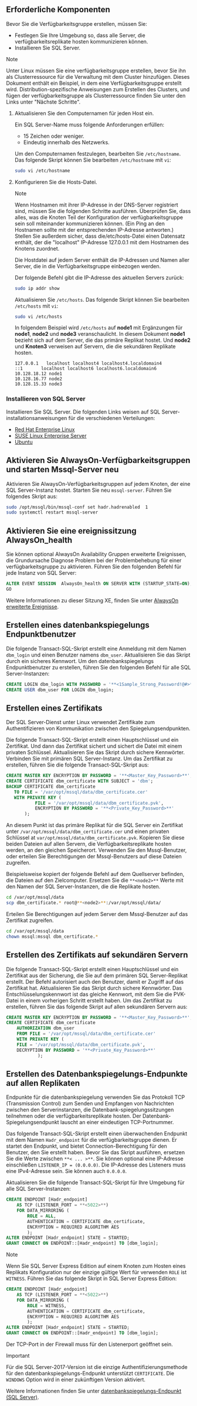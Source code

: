 ## <a name="prerequisites"></a>Erforderliche Komponenten

Bevor Sie die Verfügbarkeitsgruppe erstellen, müssen Sie:

- Festlegen Sie Ihre Umgebung so, dass alle Server, die verfügbarkeitsreplikate hosten kommunizieren können.
- Installieren Sie SQL Server.

>[!NOTE]
>Unter Linux müssen Sie eine verfügbarkeitsgruppe erstellen, bevor Sie ihn als Clusterressource für die Verwaltung mit dem Cluster hinzufügen. Dieses Dokument enthält ein Beispiel, in dem eine Verfügbarkeitsgruppe erstellt wird. Distribution-spezifische Anweisungen zum Erstellen des Clusters, und fügen der verfügbarkeitsgruppe als Clusterressource finden Sie unter den Links unter "Nächste Schritte".

1. Aktualisieren Sie den Computernamen für jeden Host ein.

   Ein SQL Server-Name muss folgende Anforderungen erfüllen:
   
   - 15 Zeichen oder weniger.
   - Eindeutig innerhalb des Netzwerks.
   
   Um den Computernamen festzulegen, bearbeiten Sie `/etc/hostname`. Das folgende Skript können Sie bearbeiten `/etc/hostname` mit `vi`:

   ```bash
   sudo vi /etc/hostname
   ```

2. Konfigurieren Sie die Hosts-Datei.

    >[!NOTE]
    >Wenn Hostnamen mit ihrer IP-Adresse in der DNS-Server registriert sind, müssen Sie die folgenden Schritte ausführen. Überprüfen Sie, dass alles, was die Knoten Teil der Konfiguration der verfügbarkeitsgruppe sein soll miteinander kommunizieren können. (Ein Ping an den Hostnamen sollte mit der entsprechenden IP-Adresse antworten.) Stellen Sie außerdem sicher, dass die/etc/hosts-Datei einen Datensatz enthält, der die "localhost" IP-Adresse 127.0.0.1 mit dem Hostnamen des Knotens zuordnet.
    >

   Die Hostdatei auf jedem Server enthält die IP-Adressen und Namen aller Server, die in die Verfügbarkeitsgruppe einbezogen werden. 

   Der folgende Befehl gibt die IP-Adresse des aktuellen Servers zurück:

   ```bash
   sudo ip addr show
   ```

   Aktualisieren Sie `/etc/hosts`. Das folgende Skript können Sie bearbeiten `/etc/hosts` mit `vi`:

   ```bash
   sudo vi /etc/hosts
   ```

   In folgendem Beispiel wird `/etc/hosts` auf **node1** mit Ergänzungen für **node1**, **node2** und **node3** veranschaulicht. In diesem Dokument **node1** bezieht sich auf dem Server, die das primäre Replikat hostet. Und **node2** und **Knoten3** verweisen auf Servern, die die sekundären Replikate hosten.

    ```
    127.0.0.1   localhost localhost4 localhost4.localdomain4
    ::1       localhost localhost6 localhost6.localdomain6
    10.128.18.12 node1
    10.128.16.77 node2
    10.128.15.33 node3
    ```

### <a name="install-sql-server"></a>Installieren von SQL Server

Installieren Sie SQL Server. Die folgenden Links weisen auf SQL Server-installationsanweisungen für die verschiedenen Verteilungen: 

- [Red Hat Enterprise Linux](../linux/quickstart-install-connect-red-hat.md)
- [SUSE Linux Enterprise Server](../linux/quickstart-install-connect-suse.md)
- [Ubuntu](../linux/quickstart-install-connect-ubuntu.md)

## <a name="enable-alwayson-availability-groups-and-restart-mssql-server"></a>Aktivieren Sie AlwaysOn-Verfügbarkeitsgruppen und starten Mssql-Server neu

Aktivieren Sie AlwaysOn-Verfügbarkeitsgruppen auf jedem Knoten, der eine SQL Server-Instanz hostet. Starten Sie neu `mssql-server`. Führen Sie folgendes Skript aus:

```bash
sudo /opt/mssql/bin/mssql-conf set hadr.hadrenabled  1
sudo systemctl restart mssql-server
```

##  <a name="enable-an-alwaysonhealth-event-session"></a>Aktivieren Sie eine ereignissitzung AlwaysOn_health 

Sie können optional AlwaysOn Availability Gruppen erweiterte Ereignissen, die Grundursache Diagnose Problem bei der Problembehebung für einer verfügbarkeitsgruppe zu aktivieren. Führen Sie den folgenden Befehl für jede Instanz von SQL Server: 

```SQL
ALTER EVENT SESSION  AlwaysOn_health ON SERVER WITH (STARTUP_STATE=ON);
GO
```

Weitere Informationen zu dieser Sitzung XE, finden Sie unter [AlwaysOn erweiterte Ereignisse](http://msdn.microsoft.com/library/dn135324.aspx).

## <a name="create-a-database-mirroring-endpoint-user"></a>Erstellen eines datenbankspiegelungs Endpunktbenutzer

Die folgende Transact-SQL-Skript erstellt eine Anmeldung mit dem Namen `dbm_login` und einen Benutzer namens `dbm_user`. Aktualisieren Sie das Skript durch ein sicheres Kennwort. Um den datenbankspiegelungs Endpunktbenutzer zu erstellen, führen Sie den folgenden Befehl für alle SQL Server-Instanzen:

```SQL
CREATE LOGIN dbm_login WITH PASSWORD = '**<1Sample_Strong_Password!@#>**';
CREATE USER dbm_user FOR LOGIN dbm_login;
```

## <a name="create-a-certificate"></a>Erstellen eines Zertifikats

Der SQL Server-Dienst unter Linux verwendet Zertifikate zum Authentifizieren von Kommunikation zwischen den Spiegelungsendpunkten. 

Die folgende Transact-SQL-Skript erstellt einen Hauptschlüssel und ein Zertifikat. Und dann das Zertifikat sichert und sichert die Datei mit einem privaten Schlüssel. Aktualisieren Sie das Skript durch sichere Kennwörter. Verbinden Sie mit primären SQL Server-Instanz. Um das Zertifikat zu erstellen, führen Sie die folgende Transact-SQL-Skript aus:

```SQL
CREATE MASTER KEY ENCRYPTION BY PASSWORD = '**<Master_Key_Password>**';
CREATE CERTIFICATE dbm_certificate WITH SUBJECT = 'dbm';
BACKUP CERTIFICATE dbm_certificate
   TO FILE = '/var/opt/mssql/data/dbm_certificate.cer'
   WITH PRIVATE KEY (
           FILE = '/var/opt/mssql/data/dbm_certificate.pvk',
           ENCRYPTION BY PASSWORD = '**<Private_Key_Password>**'
       );
```

An diesem Punkt ist das primäre Replikat für die SQL Server ein Zertifikat unter `/var/opt/mssql/data/dbm_certificate.cer` und einen privaten Schlüssel at `var/opt/mssql/data/dbm_certificate.pvk`. Kopieren Sie diese beiden Dateien auf allen Servern, die Verfügbarkeitsreplikate hosten werden, an den gleichen Speicherort. Verwenden Sie den Mssql-Benutzer, oder erteilen Sie Berechtigungen der Mssql-Benutzers auf diese Dateien zugreifen. 

Beispielsweise kopiert der folgende Befehl auf dem Quellserver befinden, die Dateien auf den Zielcomputer. Ersetzen Sie die `**<node2>**` Werte mit den Namen der SQL Server-Instanzen, die die Replikate hosten. 

```bash
cd /var/opt/mssql/data
scp dbm_certificate.* root@**<node2>**:/var/opt/mssql/data/
```

Erteilen Sie Berechtigungen auf jedem Server dem Mssql-Benutzer auf das Zertifikat zugreifen.

```bash
cd /var/opt/mssql/data
chown mssql:mssql dbm_certificate.*
```

## <a name="create-the-certificate-on-secondary-servers"></a>Erstellen des Zertifikats auf sekundären Servern

Die folgende Transact-SQL-Skript erstellt einen Hauptschlüssel und ein Zertifikat aus der Sicherung, die Sie auf dem primären SQL Server-Replikat erstellt. Der Befehl autorisiert auch den Benutzer, damit er Zugriff auf das Zertifikat hat. Aktualisieren Sie das Skript durch sichere Kennwörter. Das Entschlüsselungskennwort ist das gleiche Kennwort, mit dem Sie die PVK-Datei in einem vorherigen Schritt erstellt haben. Um das Zertifikat zu erstellen, führen Sie das folgende Skript auf allen sekundären Servern aus:

```SQL
CREATE MASTER KEY ENCRYPTION BY PASSWORD = '**<Master_Key_Password>**';
CREATE CERTIFICATE dbm_certificate   
    AUTHORIZATION dbm_user
    FROM FILE = '/var/opt/mssql/data/dbm_certificate.cer'
    WITH PRIVATE KEY (
    FILE = '/var/opt/mssql/data/dbm_certificate.pvk',
    DECRYPTION BY PASSWORD = '**<Private_Key_Password>**'
            );
```

## <a name="create-the-database-mirroring-endpoints-on-all-replicas"></a>Erstellen des Datenbankspiegelungs-Endpunkte auf allen Replikaten

Endpunkte für die datenbankspiegelung verwenden Sie das Protokoll TCP (Transmission Control) zum Senden und Empfangen von Nachrichten zwischen den Serverinstanzen, die Datenbank-spiegelungssitzungen teilnehmen oder die verfügbarkeitsreplikate hosten. Der Datenbank-Spiegelungsendpunkt lauscht an einer eindeutigen TCP-Portnummer. 

Das folgende Transact-SQL-Skript erstellt einen überwachenden Endpunkt mit dem Namen `Hadr_endpoint` für die verfügbarkeitsgruppe dienen. Er startet den Endpunkt, und bietet Connection-Berechtigung für den Benutzer, den Sie erstellt haben. Bevor Sie das Skript ausführen, ersetzen Sie die Werte zwischen `**< ... >**`. Sie können optional eine IP-Adresse einschließen `LISTENER_IP = (0.0.0.0)`. Die IP-Adresse des Listeners muss eine IPv4-Adresse sein. Sie können auch `0.0.0.0`. 

Aktualisieren Sie die folgende Transact-SQL-Skript für Ihre Umgebung für alle SQL Server-Instanzen: 

```SQL
CREATE ENDPOINT [Hadr_endpoint]
    AS TCP (LISTENER_PORT = **<5022>**)
    FOR DATA_MIRRORING (
        ROLE = ALL,
        AUTHENTICATION = CERTIFICATE dbm_certificate,
        ENCRYPTION = REQUIRED ALGORITHM AES
        );
ALTER ENDPOINT [Hadr_endpoint] STATE = STARTED;
GRANT CONNECT ON ENDPOINT::[Hadr_endpoint] TO [dbm_login];
```

>[!NOTE]
>Wenn Sie SQL Server Express Edition auf einem Knoten zum Hosten eines Replikats Konfiguration nur der einzige gültige Wert für verwenden `ROLE` ist `WITNESS`. Führen Sie das folgende Skript in SQL Server Express Edition:

```SQL
CREATE ENDPOINT [Hadr_endpoint]
    AS TCP (LISTENER_PORT = **<5022>**)
    FOR DATA_MIRRORING (
        ROLE = WITNESS,
        AUTHENTICATION = CERTIFICATE dbm_certificate,
        ENCRYPTION = REQUIRED ALGORITHM AES
        );
ALTER ENDPOINT [Hadr_endpoint] STATE = STARTED;
GRANT CONNECT ON ENDPOINT::[Hadr_endpoint] TO [dbm_login];
```

Der TCP-Port in der Firewall muss für den Listenerport geöffnet sein.



>[!IMPORTANT]
>Für die SQL Server-2017-Version ist die einzige Authentifizierungsmethode für den datenbankspiegelungs-Endpunkt unterstützt `CERTIFICATE`. Die `WINDOWS` Option wird in einer zukünftigen Version aktiviert.

Weitere Informationen finden Sie unter [datenbankspiegelungs-Endpunkt (SQL Server)](http://msdn.microsoft.com/library/ms179511.aspx).


